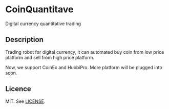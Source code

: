 # CoinQuantitave
Digital currency quantitative trading

## Description
Trading robot for digital currency, it can automated buy coin from low price platform and sell from high price platform.

Now, we support CoinEx and HuobiPro. More platform will be plugged into soon.

## Licence
MIT. See [LICENSE](./LICENSE).

